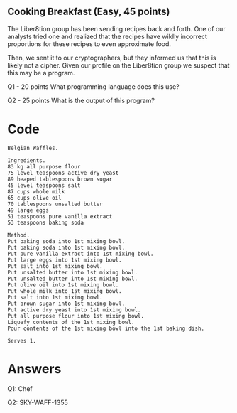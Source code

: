 ## Cooking Breakfast (Easy, 45 points)
The Liber8tion group has been sending recipes back and forth. One of our analysts tried one and realized that the recipes have wildly incorrect proportions for these recipes to even approximate food.

Then, we sent it to our cryptographers, but they informed us that this is likely not a cipher. Given our profile on the Liber8tion group we suspect that this may be a program.

Q1 - 20 points
What programming language does this use?

Q2 - 25 points
What is the output of this program?

# Code
```
Belgian Waffles.

Ingredients.
83 kg all purpose flour
75 level teaspoons active dry yeast
89 heaped tablespoons brown sugar
45 level teaspoons salt
87 cups whole milk
65 cups olive oil
70 tablespoons unsalted butter
49 large eggs
51 teaspoons pure vanilla extract
53 teaspoons baking soda

Method.
Put baking soda into 1st mixing bowl.
Put baking soda into 1st mixing bowl.
Put pure vanilla extract into 1st mixing bowl. 
Put large eggs into 1st mixing bowl. 
Put salt into 1st mixing bowl.
Put unsalted butter into 1st mixing bowl.  
Put unsalted butter into 1st mixing bowl.
Put olive oil into 1st mixing bowl. 
Put whole milk into 1st mixing bowl. 
Put salt into 1st mixing bowl.
Put brown sugar into 1st mixing bowl. 
Put active dry yeast into 1st mixing bowl. 
Put all purpose flour into 1st mixing bowl.
Liquefy contents of the 1st mixing bowl.
Pour contents of the 1st mixing bowl into the 1st baking dish.

Serves 1.
```

# Answers 
Q1: Chef

Q2: SKY-WAFF-1355

